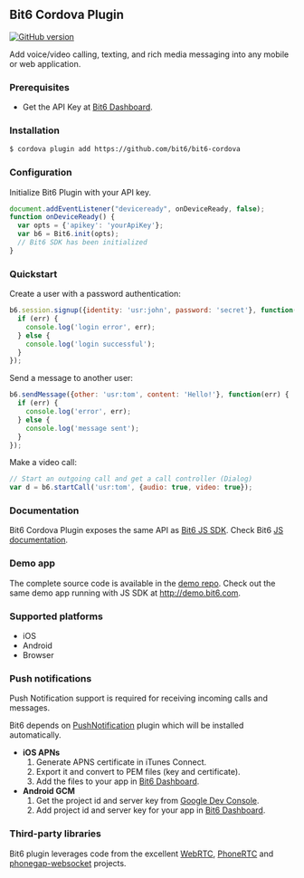 Bit6 Cordova Plugin
-------------------
[![GitHub version](https://badge.fury.io/gh/bit6%2Fbit6-cordova.svg)](https://github.com/bit6/bit6-cordova)

Add voice/video calling, texting, and rich media messaging into any mobile or web application.

### Prerequisites
* Get the API Key at [Bit6 Dashboard](https://dashboard.bit6.com).

### Installation
```sh
$ cordova plugin add https://github.com/bit6/bit6-cordova
```

### Configuration
Initialize Bit6 Plugin with your API key.
```js
document.addEventListener("deviceready", onDeviceReady, false);
function onDeviceReady() {
  var opts = {'apikey': 'yourApiKey'};
  var b6 = Bit6.init(opts);
  // Bit6 SDK has been initialized
}
```

### Quickstart
Create a user with a password authentication:
```js
b6.session.signup({identity: 'usr:john', password: 'secret'}, function(err) {
  if (err) {
    console.log('login error', err);
  } else {
    console.log('login successful');
  }
});
```
Send a message to another user:
```js
b6.sendMessage({other: 'usr:tom', content: 'Hello!'}, function(err) {
  if (err) {
    console.log('error', err);
  } else {
    console.log('message sent');
  }
});
```
Make a video call:
```js
// Start an outgoing call and get a call controller (Dialog)
var d = b6.startCall('usr:tom', {audio: true, video: true});
```

### Documentation
Bit6 Cordova Plugin exposes the same API as [Bit6 JS SDK](https://github.com/bit6/bit6-js-sdk). Check Bit6 [JS documentation](http://bit6.github.io/bit6-js-sdk/). 

### Demo app
The complete source code is available in the [demo repo](https://github.com/bit6/bit6-cordova-demo). Check out the same demo app running with JS SDK at http://demo.bit6.com.

### Supported platforms
* iOS
* Android
* Browser

### Push notifications

Push Notification support is required for receiving incoming calls and messages. 

Bit6 depends on [PushNotification](https://github.com/Telerik-Verified-Plugins/PushNotification) plugin which will be installed automatically.

* __iOS APNs__
    1. Generate APNS certificate in iTunes Connect.
    2. Export it and convert to PEM files (key and certificate).
    3. Add the files to your app in [Bit6 Dashboard](https://dashboard.bit6.com).
* __Android GCM__
    1. Get the project id and server key from [Google Dev Console](http://developer.android.com/google/gcm/gs.html).
    2. Add project id and server key for your app in [Bit6 Dashboard](https://dashboard.bit6.com).

### Third-party libraries
Bit6 plugin leverages code from the excellent [WebRTC](http://www.webrtc.org/), [PhoneRTC](https://github.com/alongubkin/phonertc) and [phonegap-websocket](https://github.com/mkuklis/phonegap-websocket/) projects.
